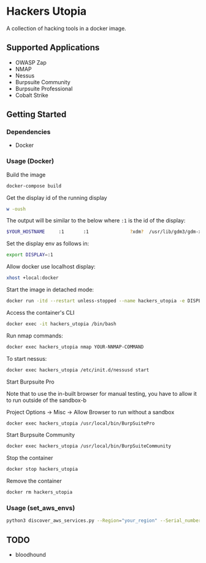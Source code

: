# Hackers Utopia

A collection of hacking tools in a docker image.
  
## Supported Applications

- OWASP Zap
- NMAP
- Nessus
- Burpsuite Community
- Burpsuite Professional
- Cobalt Strike
  
## Getting Started

### Dependencies

- Docker

### Usage (Docker)

Build the image

```bash
docker-compose build
```

Get the display id of the running display

```bash
w -oush
```

The output will be similar to the below where `:1` is the id of the display:

```bash
$YOUR_HOSTNAME     :1       :1               ?xdm?  /usr/lib/gdm3/gdm-x-session --run-script env GNOME_SHELL_SESSION_MODE=ubuntu gnome-session --session=ubuntu
```

Set the display env as follows in:

```bash
export DISPLAY=:1
```

Allow docker use localhost display:

```bash
xhost +local:docker 
```

Start the image in detached mode:

```bash
docker run -itd --restart unless-stopped --name hackers_utopia -e DISPLAY=$DISPLAY -v /tmp/.X11-unix:/tmp/.X11-unix -v "$PWD":/APP -p 8834:8834 berryliumsec/hackers_utopia 
```

Access the container's CLI

```bash
docker exec -it hackers_utopia /bin/bash
```

Run nmap commands:

```bash
docker exec hackers_utopia nmap YOUR-NNMAP-COMMAND
```

To start nessus:

```bash
docker exec hackers_utopia /etc/init.d/nessusd start
```

Start Burpsuite Pro

Note that to use the in-built browser for manual testing, you have to
allow it to run outside of the sandbox-b


Project Options -> Misc -> Allow Browser to run without a sandbox

```bash
docker exec hackers_utopia /usr/local/bin/BurpSuitePro
```

Start Burpsuite Community

```bash
docker exec hackers_utopia /usr/local/bin/BurpSuiteCommunity
```

Stop the container

```bash
docker stop hackers_utopia 
```

Remove the container

```bash
docker rm hackers_utopia
```

### Usage (set_aws_envs)

```bash
python3 discover_aws_services.py --Region="your_region" --Serial_number="arn:aws:iam::123456789012:mfa/user" --Token="your_mfa_token"
```
## TODO

- bloodhound
